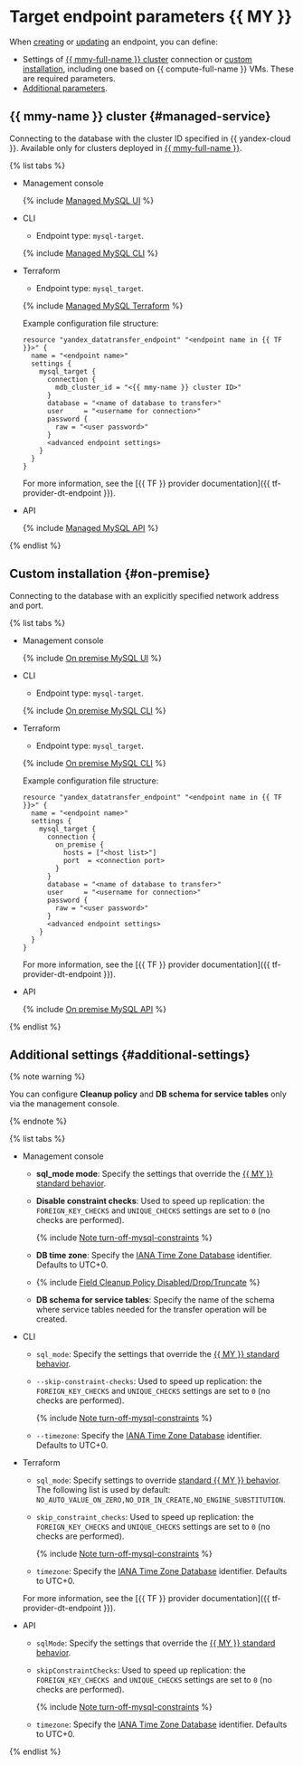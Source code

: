 # Target endpoint parameters {{ MY }}

When [creating](../index.md#create) or [updating](../index.md#update) an endpoint, you can define:

* Settings of [{{ mmy-full-name }} cluster](#managed-service) connection or [custom installation](#on-premise), including one based on {{ compute-full-name }} VMs. These are required parameters.
* [Additional parameters](#additional-settings).

## {{ mmy-name }} cluster {#managed-service}

Connecting to the database with the cluster ID specified in {{ yandex-cloud }}. Available only for clusters deployed in [{{ mmy-full-name }}](../../../../managed-mysql/).

{% list tabs %}

- Management console

   {% include [Managed MySQL UI](../../../../_includes/data-transfer/necessary-settings/ui/managed-mysql.md) %}

- CLI

   * Endpoint type: `mysql-target`.

   {% include [Managed MySQL CLI](../../../../_includes/data-transfer/necessary-settings/cli/managed-mysql.md) %}

- Terraform

   * Endpoint type: `mysql_target`.

   {% include [Managed MySQL Terraform](../../../../_includes/data-transfer/necessary-settings/terraform/managed-mysql.md) %}

   Example configuration file structure:

   ```hcl
   resource "yandex_datatransfer_endpoint" "<endpoint name in {{ TF }}>" {
     name = "<endpoint name>"
     settings {
       mysql_target {
         connection {
           mdb_cluster_id = "<{{ mmy-name }} cluster ID>"
         }
         database = "<name of database to transfer>"
         user     = "<username for connection>"
         password {
           raw = "<user password>"
         }
         <advanced endpoint settings>
       }
     }
   }
   ```

   For more information, see the [{{ TF }} provider documentation]({{ tf-provider-dt-endpoint }}).

- API

   {% include [Managed MySQL API](../../../../_includes/data-transfer/necessary-settings/api/managed-mysql.md) %}

{% endlist %}

## Custom installation {#on-premise}

Connecting to the database with an explicitly specified network address and port.

{% list tabs %}

- Management console

   {% include [On premise MySQL UI](../../../../_includes/data-transfer/necessary-settings/ui/on-premise-mysql.md) %}

- CLI

   * Endpoint type: `mysql-target`.

   {% include [On premise MySQL CLI](../../../../_includes/data-transfer/necessary-settings/cli/on-premise-mysql.md) %}

- Terraform

   * Endpoint type: `mysql_target`.

   {% include [On premise MySQL CLI](../../../../_includes/data-transfer/necessary-settings/terraform/on-premise-mysql.md) %}

   Example configuration file structure:

   ```hcl
   resource "yandex_datatransfer_endpoint" "<endpoint name in {{ TF }}>" {
     name = "<endpoint name>"
     settings {
       mysql_target {
         connection {
           on_premise {
             hosts = ["<host list>"]
             port  = <connection port>
           }
         }
         database = "<name of database to transfer>"
         user     = "<username for connection>"
         password {
           raw = "<user password>"
         }
         <advanced endpoint settings>
       }
     }
   }
   ```

   For more information, see the [{{ TF }} provider documentation]({{ tf-provider-dt-endpoint }}).

- API

   {% include [On premise MySQL API](../../../../_includes/data-transfer/necessary-settings/api/on-premise-mysql.md) %}

{% endlist %}

## Additional settings {#additional-settings}

{% note warning %}

You can configure **Cleanup policy** and **DB schema for service tables** only via the management console.

{% endnote %}

{% list tabs %}

- Management console

   * **sql_mode mode**: Specify the settings that override the [{{ MY }} standard behavior](https://dev.mysql.com/doc/refman/8.0/en/sql-mode.html).

   * **Disable constraint checks**: Used to speed up replication: the `FOREIGN_KEY_CHECKS` and `UNIQUE_CHECKS` settings are set to `0` (no checks are performed).

      {% include [Note turn-off-mysql-constraints](../../../../_includes/data-transfer/notes/mysql-turn-off-constraints.md) %}

   * **DB time zone**: Specify the [IANA Time Zone Database](https://www.iana.org/time-zones) identifier. Defaults to UTC+0.

   * {% include [Field Cleanup Policy Disabled/Drop/Truncate](../../../../_includes/data-transfer/fields/common/ui/cleanup-policy-disabled-drop-truncate.md) %}

   * **DB schema for service tables**: Specify the name of the schema where service tables needed for the transfer operation will be created.

- CLI

   * `sql_mode`: Specify the settings that override the [{{ MY }} standard behavior](https://dev.mysql.com/doc/refman/8.0/en/sql-mode.html).

   * `--skip-constraint-checks`: Used to speed up replication: the `FOREIGN_KEY_CHECKS` and `UNIQUE_CHECKS` settings are set to `0` (no checks are performed).

      {% include [Note turn-off-mysql-constraints](../../../../_includes/data-transfer/notes/mysql-turn-off-constraints.md) %}

   * `--timezone`: Specify the [IANA Time Zone Database](https://www.iana.org/time-zones) identifier. Defaults to UTC+0.

- Terraform

   * `sql_mode`: Specify settings to override [standard {{ MY }} behavior](https://dev.mysql.com/doc/refman/8.0/en/sql-mode.html). The following list is used by default: `NO_AUTO_VALUE_ON_ZERO,NO_DIR_IN_CREATE,NO_ENGINE_SUBSTITUTION`.

   * `skip_constraint_checks`: Used to speed up replication: the `FOREIGN_KEY_CHECKS` and `UNIQUE_CHECKS` settings are set to `0` (no checks are performed).

      {% include [Note turn-off-mysql-constraints](../../../../_includes/data-transfer/notes/mysql-turn-off-constraints.md) %}

   * `timezone`: Specify the [IANA Time Zone Database](https://www.iana.org/time-zones) identifier. Defaults to UTC+0.

   For more information, see the [{{ TF }} provider documentation]({{ tf-provider-dt-endpoint }}).

- API

   * `sqlMode`: Specify the settings that override the [{{ MY }} standard behavior](https://dev.mysql.com/doc/refman/8.0/en/sql-mode.html).

   * `skipConstraintChecks`: Used to speed up replication: the `FOREIGN_KEY_CHECKS `and `UNIQUE_CHECKS` settings are set to `0` (no checks are performed).

      {% include [Note turn-off-mysql-constraints](../../../../_includes/data-transfer/notes/mysql-turn-off-constraints.md) %}

   * `timezone`: Specify the [IANA Time Zone Database](https://www.iana.org/time-zones) identifier. Defaults to UTC+0.

{% endlist %}
